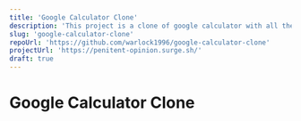 ```yaml
---
title: 'Google Calculator Clone'
description: 'This project is a clone of google calculator with all the features made in vue 3 + typescript.'
slug: 'google-calculator-clone'
repoUrl: 'https://github.com/warlock1996/google-calculator-clone'
projectUrl: 'https://penitent-opinion.surge.sh/'
draft: true
---
```


# Google Calculator Clone
